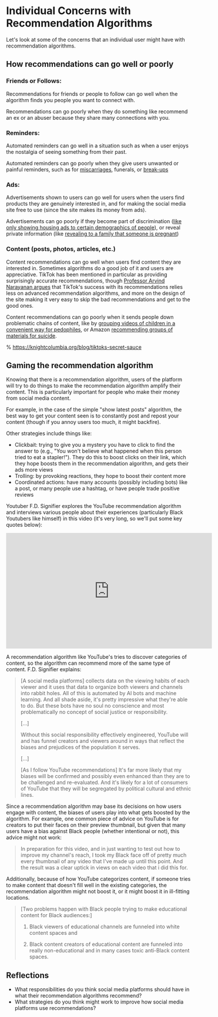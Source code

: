 # Individual Concerns with Recommendation Algorithms

Let's look at some of the concerns that an individual user might have with recommendation algorithms.

## How recommendations can go well or poorly

### Friends or Follows:

Recommendations for friends or people to follow can go well when the algorithm finds you people you want to connect with.

Recommendations can go poorly when they do something like recommend an ex or an abuser because they share many connections with you.

### Reminders:

Automated reminders can go well in a situation such as when a user enjoys the nostalgia of seeing something from their past.

Automated reminders can go poorly when they give users unwanted or painful reminders, such as for [miscarriages](https://www.theatlantic.com/family/archive/2018/11/digital-reminders-miscarriages/575050/), funerals, or [break-ups](https://www.wired.com/story/weddings-social-media-apps-photos-memories-miscarriage-problem/)


### Ads:
Advertisements shown to users can go well for users when the users find products they are genuinely interested in, and for making the social media site free to use (since the site makes its money from ads).

Advertisements can go poorly if they become part of discrimination ([like only showing housing ads to certain demographics of people](https://www.cnbc.com/2022/06/21/doj-settles-with-facebook-over-allegedly-discriminatory-housing-ads.html)), or reveal private information (like [revealing to a family that someone is pregnant](https://www.forbes.com/sites/kashmirhill/2012/02/16/how-target-figured-out-a-teen-girl-was-pregnant-before-her-father-did/))

### Content (posts, photos, articles, etc.)
Content recommendations can go well when users find content they are interested in. Sometimes algorithms do a good job of it and users are appreciative. TikTok has been mentioned in particular as providing surprisingly accurate recommendations, though [Professor Arvind Narayanan argues](https://knightcolumbia.org/blog/tiktoks-secret-sauce) that TikTok's success with its recommendations relies less on advanced recommendation algorithms, and more on the design of the site making it very easy to skip the bad recommendations and get to the good ones.

Content recommendations can go poorly when it sends people down problematic chains of content, like by [grouping videos of children in a convenient way for pedophiles](https://www.nytimes.com/2019/02/20/technology/youtube-pedophiles.html), or Amazon [recommending groups of materials for suicide](https://www.npr.org/2022/10/09/1127686507/amazon-suicide-teenagers-poison).

% https://knightcolumbia.org/blog/tiktoks-secret-sauce

## Gaming the recommendation algorithm

Knowing that there is a recommendation algorithm, users of the platform will try to do things to make the recommendation algorithm amplify their content. This is particularly important for people who make their money from social media content.

For example, in the case of the simple "show latest posts" algorithm, the best way to get your content seen is to constantly post and repost your content (though if you annoy users too much, it might backfire).

Other strategies include things like:
- Clickbait: trying to give you a mystery you have to click to find the answer to (e.g., "You won't believe what happened when this person tried to eat a stapler!"). They do this to boost clicks on their link, which they hope boosts them in the recommendation algorithm, and gets their ads more views
- Trolling: by provoking reactions, they hope to boost their content more
- Coordinated actions: have many accounts (possibly including bots) like a post, or many people use a hashtag, or have people trade positive reviews

Youtuber F.D. Signifier explores the YouTube recommendation algorithm and interviews various people about their experiences (particularly Black Youtubers like himself) in this video (it's very long, so we'll put some key quotes below):

<iframe width="560" height="315" src="https://www.youtube.com/embed/41B5YonixBs?start=2355" title="YouTube video player" frameborder="0" allow="accelerometer; autoplay; clipboard-write; encrypted-media; gyroscope; picture-in-picture" allowfullscreen></iframe>


A recommendation algorithm like YouTube's tries to discover categories of content, so the algorithm can recommend more of the same type of content. F.D. Signifier explains:
> [A social media platforms] collects data on the viewing habits of each viewer and it uses that data to organize
both viewers and channels into rabbit holes. All of this is automated by AI bots and machine learning. And all shade
aside, it's pretty impressive what they're able to do. But these bots have no soul no conscience and most problematically no concept of social justice or responsibility.
>
> [...]
>
> Without this social responsibility effectively engineered, YouTube will and has funnel creators and viewers around in ways that reflect the biases and prejudices of the population it serves.
>
> [...]
>
> [As I follow YouTube recommendations] It's far more likely that my biases will be confirmed and possibly even enhanced than they are to be challenged and re-evaluated. And it's likely for a lot of consumers of YouTube that they will be segregated by political cultural and ethnic lines.

Since a recommendation algorithm may base its decisions on how users engage with content, the biases of users play into what gets boosted by the algorithm. For example, one common piece of advice on YouTube is for creators to put their faces on their preview thumbnail, but given that many users have a bias against Black people (whether intentional or not), this advice might not work:
> In preparation for this video, and in just wanting to test out how to improve my channel's reach, I took my Black face off of pretty much every thumbnail of any video that I've made up until this point. And the result was a clear uptick in views on each video that i did this for.

Additionally, because of how YouTube categorizes content, if someone tries to make content that doesn't fill well in the existing categories, the recommendation algorithm might not boost it, or it might boost it in ill-fitting locations.
> [Two problems happen with Black people trying to make educational content for Black audiences:]
>
>  1) Black viewers of educational channels are funneled into
white content spaces and
>
> 2) Black content creators of educational content are funneled into really non-educational and in many cases toxic anti-Black content spaces.


## Reflections

- What responsibilities do you think social media platforms should have in what their recommendation algorithms recommend?
- What strategies do you think might work to improve how social media platforms use recommendations?
